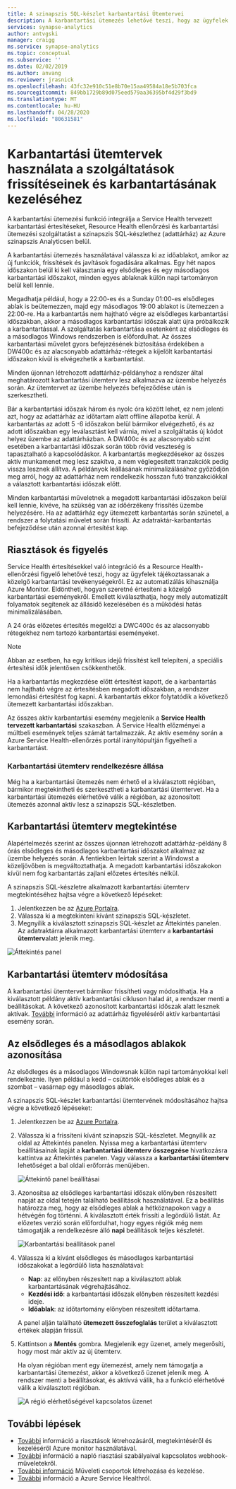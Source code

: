 ```yaml
---
title: A szinapszis SQL-készlet karbantartási Ütemtervei
description: A karbantartási ütemezés lehetővé teszi, hogy az ügyfelek megtervezzék az Azure szinapszis Analytics által az új funkciók, frissítések és javítások elvégzéséhez szükséges ütemezett karbantartási eseményeket.
services: synapse-analytics
author: antvgski
manager: craigg
ms.service: synapse-analytics
ms.topic: conceptual
ms.subservice: ''
ms.date: 02/02/2019
ms.author: anvang
ms.reviewer: jrasnick
ms.openlocfilehash: 43fc32e910c51e8b70e15aa49584a18e5b703fca
ms.sourcegitcommit: 849bb1729b89d075eed579aa36395bf4d29f3bd9
ms.translationtype: MT
ms.contentlocale: hu-HU
ms.lasthandoff: 04/28/2020
ms.locfileid: "80631581"
---
```

# <a name="use-maintenance-schedules-to-manage-service-updates-and-maintenance"></a>Karbantartási ütemtervek használata a szolgáltatások frissítéseinek és karbantartásának kezeléséhez

A karbantartási ütemezési funkció integrálja a Service Health tervezett karbantartási értesítéseket, Resource Health ellenőrzési és karbantartási ütemezési szolgáltatást a szinapszis SQL-készlethez (adattárház) az Azure szinapszis Analyticsen belül.

A karbantartási ütemezés használatával válassza ki az időablakot, amikor az új funkciók, frissítések és javítások fogadására alkalmas. Egy hét napos időszakon belül ki kell választania egy elsődleges és egy másodlagos karbantartási időszakot, minden egyes ablaknak külön napi tartományon belül kell lennie.

Megadhatja például, hogy a 22:00-es és a Sunday 01:00-es elsődleges ablak is beütemezzen, majd egy másodlagos 19:00 ablakot is ütemezzen a 22:00-re. Ha a karbantartás nem hajtható végre az elsődleges karbantartási időszakban, akkor a másodlagos karbantartási időszak alatt újra próbálkozik a karbantartással. A szolgáltatás karbantartása esetenként az elsődleges és a másodlagos Windows rendszerben is előfordulhat. Az összes karbantartási művelet gyors befejezésének biztosítása érdekében a DW400c és az alacsonyabb adattárház-rétegek a kijelölt karbantartási időszakon kívül is elvégezhetik a karbantartást.

Minden újonnan létrehozott adattárház-példányhoz a rendszer által meghatározott karbantartási ütemterv lesz alkalmazva az üzembe helyezés során. Az ütemtervet az üzembe helyezés befejeződése után is szerkesztheti.

Bár a karbantartási időszak három és nyolc óra között lehet, ez nem jelenti azt, hogy az adattárház az időtartam alatt offline állapotba kerül. A karbantartás az adott 5 -6 időszakon belül bármikor elvégezhető, és az adott időszakban egy leválasztást kell várnia, mivel a szolgáltatás új kódot helyez üzembe az adattárházban. A DW400c és az alacsonyabb szint esetében a karbantartási időszak során több rövid veszteség is tapasztalható a kapcsolódáskor. A karbantartás megkezdésekor az összes aktív munkamenet meg lesz szakítva, a nem véglegesített tranzakciók pedig vissza lesznek állítva. A példányok leállásának minimalizálásához győződjön meg arról, hogy az adattárház nem rendelkezik hosszan futó tranzakciókkal a választott karbantartási időszak előtt.

Minden karbantartási műveletnek a megadott karbantartási időszakon belül kell lennie, kivéve, ha szükség van az időérzékeny frissítés üzembe helyezésére. Ha az adattárház egy ütemezett karbantartás során szünetel, a rendszer a folytatási művelet során frissíti. Az adatraktár-karbantartás befejeződése után azonnal értesítést kap.

## <a name="alerts-and-monitoring"></a>Riasztások és figyelés

Service Health értesítésekkel való integráció és a Resource Health-ellenőrzési figyelő lehetővé teszi, hogy az ügyfelek tájékoztassanak a közelgő karbantartási tevékenységekről. Ez az automatizálás kihasználja Azure Monitor. Eldöntheti, hogyan szeretné értesíteni a közelgő karbantartási eseményekről. Emellett kiválaszthatja, hogy mely automatizált folyamatok segítenek az állásidő kezelésében és a működési hatás minimalizálásában.

A 24 órás előzetes értesítés megelőzi a DWC400c és az alacsonyabb rétegekhez nem tartozó karbantartási eseményeket.

> [!NOTE]
> Abban az esetben, ha egy kritikus idejű frissítést kell telepíteni, a speciális értesítési idők jelentősen csökkenthetők.

Ha a karbantartás megkezdése előtt értesítést kapott, de a karbantartás nem hajtható végre az értesítésben megadott időszakban, a rendszer lemondási értesítést fog kapni. A karbantartás ekkor folytatódik a következő ütemezett karbantartási időszakban.

Az összes aktív karbantartási esemény megjelenik a **Service Health tervezett karbantartási** szakaszban. A Service Health előzményei a múltbeli események teljes számát tartalmazzák. Az aktív esemény során a Azure Service Health-ellenőrzés portál irányítópultján figyelheti a karbantartást.

### <a name="maintenance-schedule-availability"></a>Karbantartási ütemterv rendelkezésre állása

Még ha a karbantartási ütemezés nem érhető el a kiválasztott régióban, bármikor megtekintheti és szerkesztheti a karbantartási ütemtervet. Ha a karbantartási ütemezés elérhetővé válik a régióban, az azonosított ütemezés azonnal aktív lesz a szinapszis SQL-készletben.

## <a name="view-a-maintenance-schedule"></a>Karbantartási ütemterv megtekintése

Alapértelmezés szerint az összes újonnan létrehozott adattárház-példány 8 órás elsődleges és másodlagos karbantartási időszakot alkalmaz az üzembe helyezés során. A fentiekben leírtak szerint a Windowst a közeljövőben is megváltoztathatja. A megadott karbantartási időszakokon kívül nem fog karbantartás zajlani előzetes értesítés nélkül.

A szinapszis SQL-készletre alkalmazott karbantartási ütemterv megtekintéséhez hajtsa végre a következő lépéseket:

1. Jelentkezzen be az [Azure Portalra](https://portal.azure.com/).
2. Válassza ki a megtekinteni kívánt szinapszis SQL-készletet.
3. Megnyílik a kiválasztott szinapszis SQL-készlet az Áttekintés panelen. Az adatraktárra alkalmazott karbantartási ütemterv a **karbantartási ütemterv**alatt jelenik meg.

![Áttekintés panel](./media/maintenance-scheduling/clear-overview-blade.PNG)

## <a name="change-a-maintenance-schedule"></a>Karbantartási ütemterv módosítása

A karbantartási ütemtervet bármikor frissítheti vagy módosíthatja. Ha a kiválasztott példány aktív karbantartási cikluson halad át, a rendszer menti a beállításokat. A következő azonosított karbantartási időszak alatt lesznek aktívak. [További](../../service-health/resource-health-overview.md?toc=/azure/synapse-analytics/sql-data-warehouse/toc.json&bc=/azure/synapse-analytics/sql-data-warehouse/breadcrumb/toc.json) információ az adattárház figyeléséről aktív karbantartási esemény során.

## <a name="identifying-the-primary-and-secondary-windows"></a>Az elsődleges és a másodlagos ablakok azonosítása

Az elsődleges és a másodlagos Windowsnak külön napi tartományokkal kell rendelkeznie. Ilyen például a kedd – csütörtök elsődleges ablak és a szombat – vasárnap egy másodlagos ablak.

A szinapszis SQL-készlet karbantartási ütemtervének módosításához hajtsa végre a következő lépéseket:

1. Jelentkezzen be az [Azure Portalra](https://portal.azure.com/).
2. Válassza ki a frissíteni kívánt szinapszis SQL-készletet. Megnyílik az oldal az Áttekintés panelen.
Nyissa meg a karbantartási ütemterv beállításainak lapját a **karbantartási ütemterv összegzése** hivatkozásra kattintva az Áttekintés panelen. Vagy válassza a **karbantartási ütemterv** lehetőséget a bal oldali erőforrás menüjében.

    ![Áttekintő panel beállításai](./media/maintenance-scheduling/maintenance-change-option.png)

3. Azonosítsa az elsődleges karbantartási időszak előnyben részesített napját az oldal tetején található beállítások használatával. Ez a beállítás határozza meg, hogy az elsődleges ablak a hétköznapokon vagy a hétvégén fog történni. A kiválasztott érték frissíti a legördülő listát.
Az előzetes verzió során előfordulhat, hogy egyes régiók még nem támogatják a rendelkezésre álló **napi** beállítások teljes készletét.

   ![Karbantartási beállítások panel](./media/maintenance-scheduling/maintenance-settings-page.png)

4. Válassza ki a kívánt elsődleges és másodlagos karbantartási időszakokat a legördülő lista használatával:
   - **Nap**: az előnyben részesített nap a kiválasztott ablak karbantartásának végrehajtásához.
   - **Kezdési idő**: a karbantartási időszak előnyben részesített kezdési ideje.
   - **Időablak**: az időtartomány előnyben részesített időtartama.

   A panel alján található **ütemezett összefoglalás** terület a kiválasztott értékek alapján frissül.
  
5. Kattintson a **Mentés** gombra. Megjelenik egy üzenet, amely megerősíti, hogy most már aktív az új ütemterv.

   Ha olyan régióban ment egy ütemezést, amely nem támogatja a karbantartási ütemezést, akkor a következő üzenet jelenik meg. A rendszer menti a beállításokat, és aktívvá válik, ha a funkció elérhetővé válik a kiválasztott régióban.

   ![A régió elérhetőségével kapcsolatos üzenet](./media/maintenance-scheduling/maintenance-not-active-toast.png)

## <a name="next-steps"></a>További lépések

- [További](../../azure-monitor/platform/alerts-metric.md?toc=/azure/synapse-analytics/sql-data-warehouse/toc.json&bc=/azure/synapse-analytics/sql-data-warehouse/breadcrumb/toc.json) információ a riasztások létrehozásáról, megtekintéséről és kezeléséről Azure monitor használatával.
- [További](../..//azure-monitor/platform/alerts-log-webhook.md?toc=/azure/synapse-analytics/sql-data-warehouse/toc.json&bc=/azure/synapse-analytics/sql-data-warehouse/breadcrumb/toc.json) információ a napló riasztási szabályaival kapcsolatos webhook-műveletekről.
- [További információ](../..//azure-monitor/platform/action-groups.md?toc=/azure/synapse-analytics/sql-data-warehouse/toc.json&bc=/azure/synapse-analytics/sql-data-warehouse/breadcrumb/toc.json) Műveleti csoportok létrehozása és kezelése.
- [További](../../service-health/service-health-overview.md?toc=/azure/synapse-analytics/sql-data-warehouse/toc.json&bc=/azure/synapse-analytics/sql-data-warehouse/breadcrumb/toc.json) információ a Azure Service Healthról.
